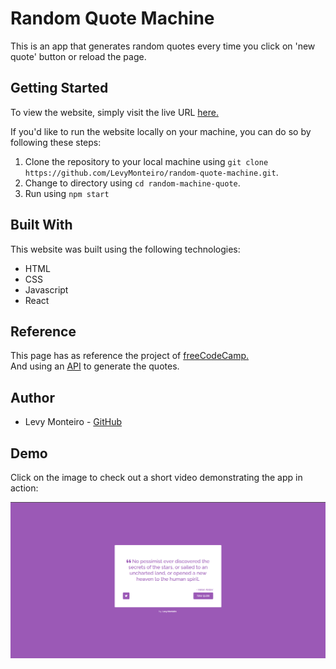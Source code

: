 # Random Quote Machine
This is an app that generates random quotes every time you click on 'new quote' button or reload the page.

## Getting Started
To view the website, simply visit the live URL <a href="https://random-quote-machine-levymonteiro.vercel.app/" target="_blank">here.</a>

If you'd like to run the website locally on your machine, you can do so by following these steps:
<ol>
<li>Clone the repository to your local machine using <code>git clone https://github.com/LevyMonteiro/random-quote-machine.git</code>.</li>
<li>Change to directory using <code>cd random-machine-quote</code>.</li>
<li>Run using <code>npm start</code></li>
</ol>

## Built With
This website was built using the following technologies:
<ul>
<li>HTML</li>
<li>CSS</li>
<li>Javascript</li>
<li>React</li>
</ul>

## Reference
This page has as reference the project of <a href="https://www.freecodecamp.org/learn" target="_blank">freeCodeCamp.<a></br>
And using an <a href='https://api.quotable.io/random' target='_blank'>API</a> to generate the quotes.

## Author
<ul>
<li>Levy Monteiro - <a href="https://github.com/LevyMonteiro" target="_blank">GitHub</a></li>
</ul>

## Demo
Click on the image to check out a short video demonstrating the app in action:

[![Vídeo de demonstração](./img/thumbnail.png)](https://app.vidcast.io/share/embed/01acc62e-6557-4c77-8d9c-6d14e4ba9563)
